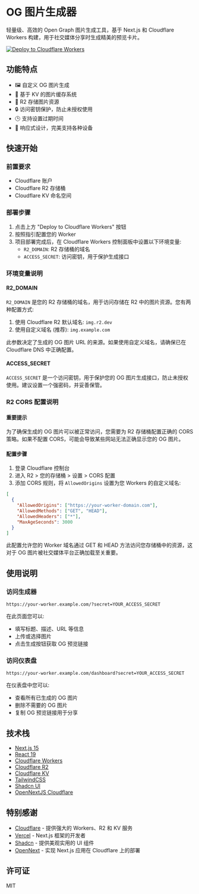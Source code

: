 # OG 图片生成器

轻量级、高效的 Open Graph 图片生成工具，基于 Next.js 和 Cloudflare Workers 构建，用于社交媒体分享时生成精美的预览卡片。

[![Deploy to Cloudflare Workers](https://deploy.workers.cloudflare.com/button)](https://deploy.workers.cloudflare.com/?url=https://github.com/yourusername/og-image)

## 功能特点

- 🖼️ 自定义 OG 图片生成
- 🔄 基于 KV 的图片缓存系统
- 📂 R2 存储图片资源
- 🔒 访问密钥保护，防止未授权使用
- 🕒 支持设置过期时间
- 📱 响应式设计，完美支持各种设备

## 快速开始

### 前置要求

- Cloudflare 账户
- Cloudflare R2 存储桶
- Cloudflare KV 命名空间

### 部署步骤

1. 点击上方 "Deploy to Cloudflare Workers" 按钮
2. 按照指引配置您的 Worker
3. 项目部署完成后，在 Cloudflare Workers 控制面板中设置以下环境变量:
   - `R2_DOMAIN`: R2 存储桶的域名
   - `ACCESS_SECRET`: 访问密钥，用于保护生成接口

### 环境变量说明

#### R2_DOMAIN

`R2_DOMAIN` 是您的 R2 存储桶的域名，用于访问存储在 R2 中的图片资源。您有两种配置方式:

1. 使用 Cloudflare R2 默认域名: `img.r2.dev`
2. 使用自定义域名 (推荐): `img.example.com`

此参数决定了生成的 OG 图片 URL 的来源。如果使用自定义域名，请确保已在 Cloudflare DNS 中正确配置。

#### ACCESS_SECRET

`ACCESS_SECRET` 是一个访问密钥，用于保护您的 OG 图片生成接口，防止未授权使用。建议设置一个强密码，并妥善保管。

### R2 CORS 配置说明

#### 重要提示

为了确保生成的 OG 图片可以被正常访问，您需要为 R2 存储桶配置正确的 CORS 策略。如果不配置 CORS，可能会导致某些网站无法正确显示您的 OG 图片。

#### 配置步骤

1. 登录 Cloudflare 控制台
2. 进入 R2 > 您的存储桶 > 设置 > CORS 配置
3. 添加 CORS 规则，将 `AllowedOrigins` 设置为您 Workers 的自定义域名:

```json
[
  {
    "AllowedOrigins": ["https://your-worker-domain.com"],
    "AllowedMethods": ["GET", "HEAD"],
    "AllowedHeaders": ["*"],
    "MaxAgeSeconds": 3000
  }
]
```

此配置允许您的 Worker 域名通过 GET 和 HEAD 方法访问您存储桶中的资源，这对于 OG 图片被社交媒体平台正确加载至关重要。

## 使用说明

### 访问生成器

```
https://your-worker.example.com/?secret=YOUR_ACCESS_SECRET
```

在此页面您可以:
- 填写标题、描述、URL 等信息
- 上传或选择图片
- 点击生成按钮获取 OG 预览链接

### 访问仪表盘

```
https://your-worker.example.com/dashboard?secret=YOUR_ACCESS_SECRET
```

在仪表盘中您可以:
- 查看所有已生成的 OG 图片
- 删除不需要的 OG 图片
- 复制 OG 预览链接用于分享

## 技术栈

- [Next.js 15](https://nextjs.org/)
- [React 19](https://react.dev/)
- [Cloudflare Workers](https://workers.cloudflare.com/)
- [Cloudflare R2](https://developers.cloudflare.com/r2/)
- [Cloudflare KV](https://developers.cloudflare.com/kv/)
- [TailwindCSS](https://tailwindcss.com/)
- [Shadcn UI](https://ui.shadcn.com/)
- [OpenNextJS Cloudflare](https://opennext.js.org/cloudflare/overview)

## 特别感谢

- [Cloudflare](https://www.cloudflare.com/) - 提供强大的 Workers、R2 和 KV 服务
- [Vercel](https://vercel.com/) - Next.js 框架的开发者
- [Shadcn](https://ui.shadcn.com/) - 提供美观实用的 UI 组件
- [OpenNext](https://opennext.js.org/) - 实现 Next.js 应用在 Cloudflare 上的部署

## 许可证

MIT
